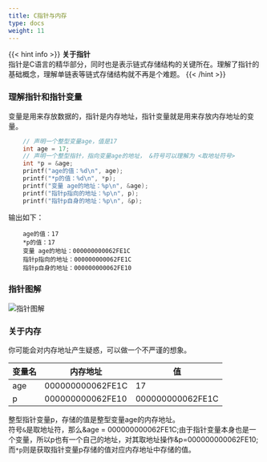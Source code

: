 ```yaml
---
title: C指针与内存
type: docs
weight: 11
---
```


{{< hint info >}}
**关于指针**  
指针是C语言的精华部分，同时也是表示链式存储结构的关键所在。理解了指针的基础概念，理解单链表等链式存储结构就不再是个难题。
{{< /hint >}}

### 理解指针和指针变量  

变量是用来存放数据的，指针是内存地址，指针变量就是用来存放内存地址的变量。

```c
    // 声明一个整型变量age，值是17
    int age = 17;
    // 声明一个整型指针，指向变量age的地址， &符号可以理解为 <取地址符号>
    int *p = &age;
    printf("age的值：%d\n", age);
    printf("*p的值：%d\n", *p);
    printf("变量 age的地址：%p\n", &age);
    printf("指针p指向的地址：%p\n", p);
    printf("指针p自身的地址：%p\n", &p);
```

输出如下：  

```
    age的值：17  
    *p的值：17  
    变量 age的地址：000000000062FE1C  
    指针p指向的地址：000000000062FE1C  
    指针p自身的地址：000000000062FE10  
```

### 指针图解

![指针图解](/images/pointer.png)

### 关于内存  

你可能会对内存地址产生疑惑，可以做一个不严谨的想象。

|变量名|  内存地址   | 值  |
|  ---- |  ----  | ----  |
|age| 000000000062FE1C   | 17 |
|p| 000000000062FE10   | 000000000062FE1C |

整型指针变量p，存储的值是整型变量age的内存地址。  
符号`&`是取地址符，那么&age = 000000000062FE1C;由于指针变量本身也是一个变量，所以p也有一个自己的地址，对其取地址操作&p=000000000062FE10;
而`*p`则是获取指针变量p存储的值对应内存地址中存储的值。
